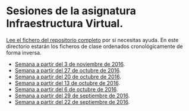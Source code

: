 # Sesiones de la asignatura Infraestructura Virtual.

[Lee el fichero del repositorio completo](../README.md) por si
necesitas ayuda. En este directorio estarán los ficheros de clase
ordenados cronológicamente de forma inversa.

* [Semana a partir del 3 de noviembre de 2016](7-semana.md).
* [Semana a partir del 27 de octubre de 2016](6-semana.md).
* [Semana a partir del 20 de octubre de 2016](5-semana.md).
* [Semana a partir del 13 de octubre de 2016](4-semana.md).
* [Semana a partir del 6 de octubre de 2016](3-semana.md).
* [Semana a partir del 29 de septiembre de 2016](2-semana.md).
* [Semana a partir del 22 de septiembre de 2016](1-semana.md).

